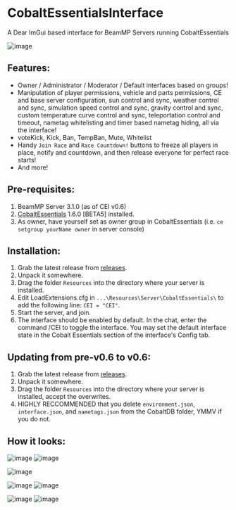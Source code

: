 # CobaltEssentialsInterface
A Dear ImGui based interface for BeamMP Servers running CobaltEssentials

![image](https://user-images.githubusercontent.com/49531350/158417299-c2b3168d-e3b9-47d4-9c22-068679853464.png)

## Features:

* Owner / Administrator / Moderator / Default interfaces based on groups!
* Manipulation of player permissions, vehicle and parts permissions, CE and base server configuration, sun control and sync, weather control and sync, simulation speed control and sync, gravity control and sync, custom temperature curve control and sync, teleportation control and timeout, nametag whitelisting and timer based nametag hiding, all via the interface!
* voteKick, Kick, Ban, TempBan, Mute, Whitelist
* Handy `Join Race` and `Race Countdown!` buttons to freeze all players in place, notify and countdown, and then release everyone for perfect race starts!
* And more!

## Pre-requisites:

1. BeamMP Server 3.1.0 (as of CEI v0.6)
2. [CobaltEssentials](https://github.com/prestonelam2003/CobaltEssentials) 1.6.0 [BETA5] installed.
3. As owner, have yourself set as owner group in CobaltEssentials (i.e. `ce setgroup yourName owner` in server console)

## Installation:

1. Grab the latest release from [releases](https://github.com/StanleyDudek/CobaltEssentialsInterface/releases).
2. Unpack it somewhere.
3. Drag the folder `Resources` into the directory where your server is installed.
4. Edit LoadExtensions.cfg in `...\Resources\Server\CobaltEssentials\` to add the following line: `CEI = "CEI"`.
5. Start the server, and join.
6. The interface should be enabled by default. In the chat, enter the command /CEI to toggle the interface. You may set the default interface state in the Cobalt Essentials section of the interface's Config tab.

## Updating from pre-v0.6 to v0.6:

1. Grab the latest release from [releases](https://github.com/StanleyDudek/CobaltEssentialsInterface/releases).
2. Unpack it somewhere.
3. Drag the folder `Resources` into the directory where your server is installed, accept the overwrites.
4. HIGHLY RECCOMMENDED that you delete `environment.json`, `interface.json`, and `nametags.json` from the CobaltDB folder, YMMV if you do not.

## How it looks:

![image](https://user-images.githubusercontent.com/49531350/158418129-5e165ad8-b11a-4596-8e8e-002ead2b027b.png)
![image](https://user-images.githubusercontent.com/49531350/158417770-439511b4-d382-4343-a334-39037a81f051.png)

![image](https://user-images.githubusercontent.com/49531350/158418623-af96cd8e-87d7-43ce-8cf3-d70659699f48.png)

![image](https://user-images.githubusercontent.com/49531350/158418747-62afe261-af52-476e-802d-d5d7143d648d.png)
![image](https://user-images.githubusercontent.com/49531350/158418876-f8e3e10e-0895-447f-aa09-b18d0209a9f2.png)

![image](https://user-images.githubusercontent.com/49531350/158419418-8dbba6e4-4b18-49dd-9979-47f2cd1d42ba.png)
![image](https://user-images.githubusercontent.com/49531350/158420977-c2947fba-cc36-40a7-a968-c8d8f90fdd89.png)
